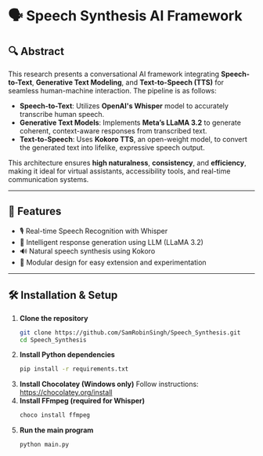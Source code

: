 # 🗣️ Speech Synthesis AI Framework

## 🔍 Abstract

This research presents a conversational AI framework integrating **Speech-to-Text**, **Generative Text Modeling**, and **Text-to-Speech (TTS)** for seamless human-machine interaction. The pipeline is as follows:

- **Speech-to-Text**: Utilizes **OpenAI's Whisper** model to accurately transcribe human speech.
- **Generative Text Models**: Implements **Meta’s LLaMA 3.2** to generate coherent, context-aware responses from transcribed text.
- **Text-to-Speech**: Uses **Kokoro TTS**, an open-weight model, to convert the generated text into lifelike, expressive speech output.

This architecture ensures **high naturalness**, **consistency**, and **efficiency**, making it ideal for virtual assistants, accessibility tools, and real-time communication systems.

---

## 🚀 Features

- 🎙️ Real-time Speech Recognition with Whisper
- 🧠 Intelligent response generation using LLM (LLaMA 3.2)
- 🔊 Natural speech synthesis using Kokoro
- 📁 Modular design for easy extension and experimentation

---

## 🛠️ Installation & Setup

1. **Clone the repository**
   ```bash
   git clone https://github.com/SamRobinSingh/Speech_Synthesis.git
   cd Speech_Synthesis
2. **Install Python dependencies**
   ```bash
   pip install -r requirements.txt
3. **Install Chocolatey (Windows only)**
   Follow instructions: https://chocolatey.org/install
4. **Install FFmpeg (required for Whisper)**
   ```bash
   choco install ffmpeg
5. **Run the main program**
   ```bash
   python main.py





   
